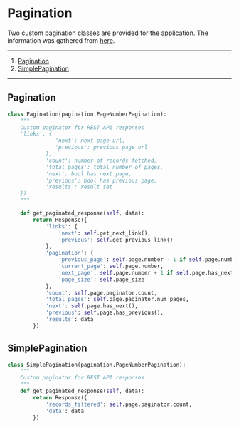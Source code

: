 # Pagination

Two custom pagination classes are provided for the application. The information was gathered from
[here](https://gist.github.com/tarsil/6255492c273b682bb329ba3f8d623754).

---

1. [Pagination](#pagination)
2. [SimplePagination](#simplepagination)

---

## Pagination

```python
class Pagination(pagination.PageNumberPagination):
    """
    Custom paginator for REST API responses
    'links': {
               'next': next page url,
               'previous': previous page url
            },
            'count': number of records fetched,
            'total_pages': total number of pages,
            'next': bool has next page,
            'previous': bool has previous page,
            'results': result set
    })
    """

    def get_paginated_response(self, data):
        return Response({
            'links': {
                'next': self.get_next_link(),
                'previous': self.get_previous_link()
            },
            'pagination': {
                'previous_page': self.page.number - 1 if self.page.number != 1 else None,
                'current_page': self.page.number,
                'next_page': self.page.number + 1 if self.page.has_next() else None,
                'page_size': self.page_size
            },
            'count': self.page.paginator.count,
            'total_pages': self.page.paginator.num_pages,
            'next': self.page.has_next(),
            'previous': self.page.has_previous(),
            'results': data
        })
```

## SimplePagination

```python
class SimplePagination(pagination.PageNumberPagination):
    """
    Custom paginator for REST API responses
    """
    def get_paginated_response(self, data):
        return Response({
            'records_filtered': self.page.paginator.count,
            'data': data
        })
```
